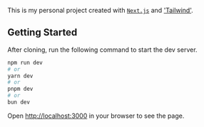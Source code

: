 This is my personal project created with [`Next.js`](https://nextjs.org/) and ['Tailwind'](https://tailwindcss.com/).

## Getting Started

After cloning, run the following command to start the dev server.

```bash
npm run dev
# or
yarn dev
# or
pnpm dev
# or
bun dev
```

Open [http://localhost:3000](http://localhost:3000) in your browser to see the page.
